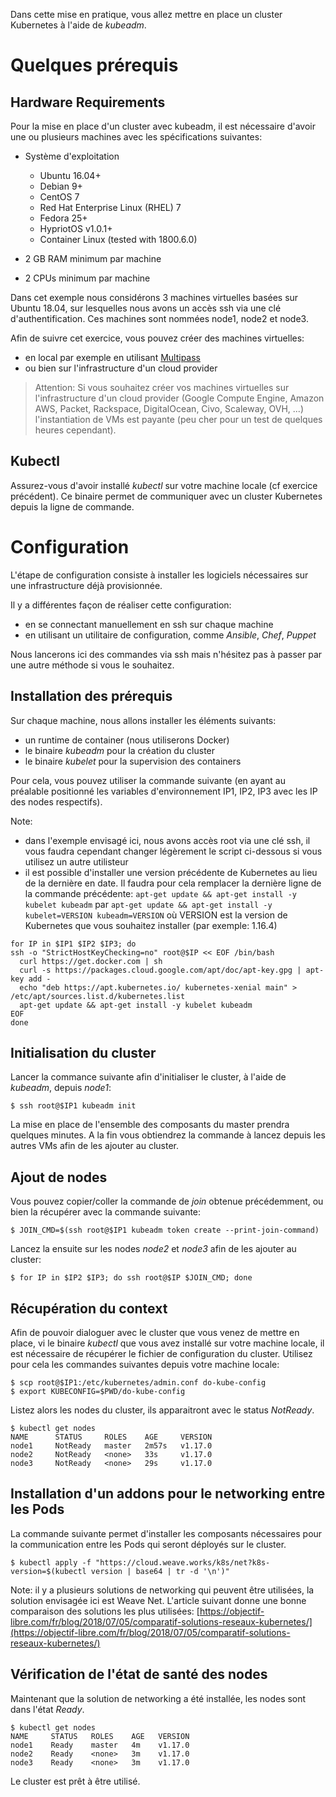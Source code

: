 Dans cette mise en pratique, vous allez mettre en place un cluster Kubernetes à l'aide de *kubeadm*.

# Quelques prérequis

##  Hardware Requirements

Pour la mise en place d'un cluster avec kubeadm, il est nécessaire d'avoir une ou plusieurs machines avec les spécifications suivantes:

- Système d'exploitation

  * Ubuntu 16.04+
  * Debian 9+
  * CentOS 7
  * Red Hat Enterprise Linux (RHEL) 7
  * Fedora 25+
  * HypriotOS v1.0.1+
  * Container Linux (tested with 1800.6.0)

- 2 GB RAM minimum par machine
- 2 CPUs minimum par machine

Dans cet exemple nous considérons 3 machines virtuelles basées sur Ubuntu 18.04, sur lesquelles nous avons un accès ssh via une clé d'authentification. Ces machines sont nommées node1, node2 et node3.

Afin de suivre cet exercice, vous pouvez créer des machines virtuelles:
-  en local par exemple en utilisant [Multipass](https://multipass.run)
-  ou bien sur l'infrastructure d'un cloud provider

> Attention:
Si vous souhaitez créer vos machines virtuelles sur l'infrastructure d'un cloud provider (Google Compute Engine, Amazon AWS, Packet, Rackspace, DigitalOcean, Civo, Scaleway, OVH, ...) l'instantiation de VMs est payante (peu cher pour un test de quelques heures cependant).

## Kubectl

Assurez-vous d'avoir installé *kubectl* sur votre machine locale (cf exercice précédent). Ce binaire permet de communiquer avec un cluster Kubernetes depuis la ligne de commande.

# Configuration

L'étape de configuration consiste à installer les logiciels nécessaires sur une infrastructure déjà provisionnée.

Il y a différentes façon de réaliser cette configuration:
- en se connectant manuellement en ssh sur chaque machine
- en utilisant un utilitaire de configuration, comme *Ansible*, *Chef*, *Puppet*

Nous lancerons ici des commandes via ssh mais n'hésitez pas à passer par une autre méthode si vous le souhaitez.

## Installation des prérequis

Sur chaque machine, nous allons installer les éléments suivants:
- un runtime de container (nous utiliserons Docker)
- le binaire *kubeadm* pour la création du cluster
- le binaire *kubelet* pour la supervision des containers

Pour cela, vous pouvez utiliser la commande suivante (en ayant au préalable positionné les variables d'environnement IP1, IP2, IP3 avec les IP des nodes respectifs).

Note:
- dans l'exemple envisagé ici, nous avons accès root via une clé ssh, il vous faudra cependant changer légèrement le script ci-dessous si vous utilisez un autre utilisteur
- il est possible d'installer une version précédente de Kubernetes au lieu de la dernière en date. Il faudra pour cela remplacer la dernière ligne de la commande précédente: ```apt-get update && apt-get install -y kubelet kubeadm``` par ```apt-get update && apt-get install -y kubelet=VERSION kubeadm=VERSION``` où VERSION est la version de Kubernetes que vous souhaitez installer (par exemple: 1.16.4)

```
for IP in $IP1 $IP2 $IP3; do
ssh -o "StrictHostKeyChecking=no" root@$IP << EOF /bin/bash
  curl https://get.docker.com | sh
  curl -s https://packages.cloud.google.com/apt/doc/apt-key.gpg | apt-key add -
  echo "deb https://apt.kubernetes.io/ kubernetes-xenial main" > /etc/apt/sources.list.d/kubernetes.list
  apt-get update && apt-get install -y kubelet kubeadm
EOF
done
```

## Initialisation du cluster

Lancer la commance suivante afin d'initialiser le cluster, à l'aide de *kubeadm*, depuis *node1*:

```
$ ssh root@$IP1 kubeadm init
````

La mise en place de l'ensemble des composants du master prendra quelques minutes. A la fin vous obtiendrez la commande à lancez depuis les autres VMs afin de les ajouter au cluster.

## Ajout de nodes

Vous pouvez copier/coller la commande de *join* obtenue précédemment, ou bien la récupérer avec la commande suivante:

```
$ JOIN_CMD=$(ssh root@$IP1 kubeadm token create --print-join-command)
```

Lancez la ensuite sur les nodes *node2* et *node3* afin de les ajouter au cluster:

```
$ for IP in $IP2 $IP3; do ssh root@$IP $JOIN_CMD; done
```

## Récupération du context

Afin de pouvoir dialoguer avec le cluster que vous venez de mettre en place, vi le binaire *kubectl* que vous avez installé sur votre machine locale, il est nécessaire de récupérer le fichier de configuration du cluster. Utilisez pour cela les commandes suivantes depuis votre machine locale:

```
$ scp root@$IP1:/etc/kubernetes/admin.conf do-kube-config
$ export KUBECONFIG=$PWD/do-kube-config
```

Listez alors les nodes du cluster, ils apparaitront avec le status *NotReady*.

```
$ kubectl get nodes
NAME      STATUS     ROLES    AGE     VERSION
node1     NotReady   master   2m57s   v1.17.0
node2     NotReady   <none>   33s     v1.17.0
node3     NotReady   <none>   29s     v1.17.0
```

## Installation d'un addons pour le networking entre les Pods

La commande suivante permet d'installer les composants nécessaires pour la communication entre les Pods qui seront déployés sur le cluster.

```
$ kubectl apply -f "https://cloud.weave.works/k8s/net?k8s-version=$(kubectl version | base64 | tr -d '\n')"
```

Note: il y a plusieurs solutions de networking qui peuvent être utilisées, la solution envisagée ici est Weave Net. L'article suivant donne une bonne comparaison des solutions les plus utilisées: [https://objectif-libre.com/fr/blog/2018/07/05/comparatif-solutions-reseaux-kubernetes/](https://objectif-libre.com/fr/blog/2018/07/05/comparatif-solutions-reseaux-kubernetes/)

## Vérification de l'état de santé des nodes

Maintenant que la solution de networking a été installée, les nodes sont dans l'état *Ready*.

```
$ kubectl get nodes
NAME     STATUS   ROLES    AGE   VERSION
node1    Ready    master   4m    v1.17.0
node2    Ready    <none>   3m    v1.17.0
node3    Ready    <none>   3m    v1.17.0
```

Le cluster est prêt à être utilisé.
